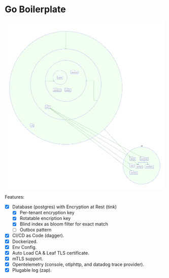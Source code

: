 # Go Boilerplate

![Package Dependency](./diagram.svg)

Features:

- [x] Database (postgres) with Encryption at Rest (tink)
  - [x] Per-tenant encryption key
  - [x] Rotatable encription key
  - [x] Blind index as bloom filter for exact match
  - [ ] Outbox pattern
- [x] CI/CD as Code (dagger).
- [x] Dockerized.
- [x] Env Config.
- [x] Auto Load CA & Leaf TLS certificate.
- [x] mTLS support.
- [x] Opentelemetry (console, otlphttp, and datadog trace provider).
- [x] Plugable log (zap).
